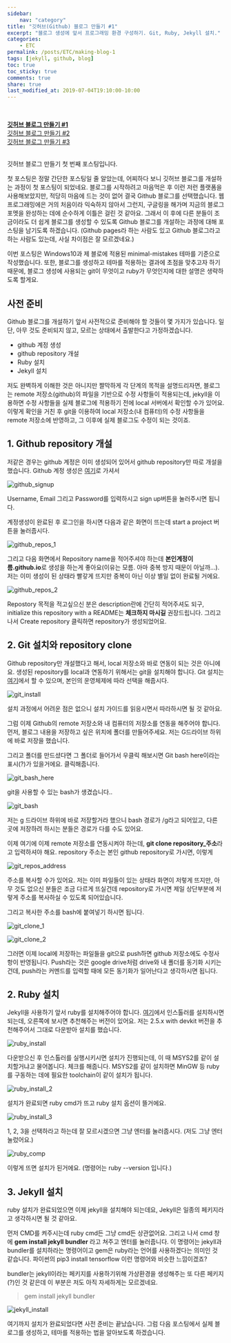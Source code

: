 ```yaml
---
sidebar:
    nav: "category"
title: "깃허브(Github) 블로그 만들기 #1"
excerpt: "블로그 생성에 앞서 프로그래밍 환경 구성하기. Git, Ruby, Jekyll 설치."
categories:
    - ETC
permalink: /posts/ETC/making-blog-1
tags: [jekyll, github, blog]
toc: true
toc_sticky: true
comments: true
share: true
last_modified_at: 2019-07-04T19:10:00-10:00
---
```


<br>

**[깃허브 블로그 만들기 #1](/posts/ETC/making-blog-1)**<br>
[깃허브 블로그 만들기 #2](/posts/ETC/making-blog-2)<br>
[깃허브 블로그 만들기 #3](/posts/ETC/making-blog-3)

<br>
깃허브 블로그 만들기 첫 번째 포스팅입니다.

첫 포스팅은 정말 간단한 포스팅일 줄 알았는데, 어찌하다 보니 깃허브 블로그를 개설하는 과정이 첫 포스팅이 되었네요. 블로그를 시작하려고 마음먹은 후 이런 저런 플랫폼을 사용해보았지만, 적당히 마음에 드는 것이 없어 결국 Github 블로그를 선택했습니다. 웹 프로그래밍에은 거의 처음이라 익숙하지 않아서 그런지, 구글링을 해가며 지금의 블로그 포멧을 완성하는 데에 순수하게 이틀은 걸린 것 같아요. 그래서 이 후에 다른 분들이 조금이라도 더 쉽게 블로그를 생성할 수 있도록 Github 블로그를 개설하는 과정에 대해 포스팅을 남기도록 하겠습니다. (Github pages라 하는 사람도 있고 Github 블로그라고 하는 사람도 있는데, 사실 차이점은 잘 모르겠네요.)

이번 포스팅은 Windows10과 제 블로에 적용된 minimal-mistakes 테마를 기준으로 작성했습니다. 또한, 블로그를 생성하고 테마를 적용하는 결과에 초점을 맞추고자 하기때문에, 블로그 생성에 사용되는 git이 무엇이고 ruby가 무엇인지에 대한 설명은 생략하도록 할게요.

## 사전 준비
Github 블로그를 개설하기 앞서 사전적으로 준비해야 할 것들이 몇 가지가 있습니다. 일단, 아무 것도 준비되지 않고, 모르는 상태에서 출발한다고 가정하겠습니다.

- github 계정 생성
- github repository 개설
- Ruby 설치
- Jekyll 설치

저도 완벽하게 이해한 것은 아니지만 짤막하게 각 단계의 목적을 설명드리자면, 블로그는 remote 저장소(github)의 파일을 기반으로 수정 사항들이 적용되는데, jekyll을 이용하면 수정 사항들을 실제 블로그에 적용하기 전에 local 서버에서 확인할 수가 있어요. 이렇게 확인을 거친 후 git을 이용하여 local 저장소(내 컴퓨터)의 수정 사항들을 remote 저장소에 반영하고, 그 이후에 실제 블로그도 수정이 되는 것이죠.

## 1. Github repository 개설
저같은 경우는 github 계정은 이미 생성되어 있어서 github repository만 따로 개설을 했습니다.
Github 계정 생성은 [여기](https://github.com/)로 가셔서

![github_signup](/assets/images/etc/github_signup_1.png)

Username, Email 그리고 Password를 입력하시고 sign up버튼을 눌러주시면 됩니다.

계정생성이 완료된 후 로그인을 하시면 다음과 같은 화면이 뜨는데 start a project 버튼을 눌러줍시다.

![github_repos_1](/assets/images/etc/github_repos_1.png)

그리고 다음 화면에서 Repository name을 적어주셔야 하는데 **본인계정이름.github.io**로 생성을 하는게 좋아요(이유는 모름. 아마 중복 방지 때문이 아닐까...). 저는 이미 생성이 된 상태라 빨갛게 뜨지만 중복이 아닌 이상 별일 없이 완료될 거에요.

![github_repos_2](/assets/images/etc/github_repos_2.png)

Repostory 목적을 적고싶으신 분은 description란에 간단히 적어주셔도 되구, initialize this repository with a README는 **체크하지 마시길** 권장드립니다. 그리고 나서 Create repository 클릭하면 repository가 생성되었어요.

## 2. Git 설치와 repository clone
Github repository만 개설했다고 해서, local 저장소와 바로 연동이 되는 것은 아니에요. 생성된 repository를 local과 연동하기 위해서는 git을 설치해야 합니다. Git 설치는 [여기](https://git-scm.com/downloads)에서 할 수 있으며, 본인의 운영체제에 따라 선택을 해줍시다.

![git_install](/assets/images/etc/git_install.png)

설치 과정에서 어려운 점은 없으니 설치 가이드를 읽응시면서 따라하시면 될 것 같아요.

그럼 이제 Github의 remote 저장소와 내 컴퓨터의 저장소를 연동을 해주어야 합니다. 먼저, 블로그 내용을 저장하고 싶은 위치에 폴더를 만들어주세요. 저는 G드라이브 하위에 바로 저장을 했습니다.

그리고 폴더를 만드셨다면 그 폴더로 들어가서 우클릭 해보시면 Git bash here이라는 표시(?)가 있을거에요. 클릭해줍니다.

![git_bash_here](/assets/images/etc/git_bash_here.png)

git을 사용할 수 있는 bash가 생겼습니다..

![git_bash](/assets/images/etc/git_bash.png)

저는 g 드라이브 하위에 바로 저장할거라 했으니 bash 경로가 /g라고 되어있고, 다른 곳에 저장하려 하시는 분들은 경로가 다를 수도 있어요.

이제 여기에 이제 remote 저장소를 연동시켜야 하는데, **git clone repository_주소**라고 입력하셔야 해요. repository 주소는 본인 github repository로 가시면, 이렇게

![git_repos_address](/assets/images/etc/git_repos_address.png)

주소를 복사할 수가 있어요. 저는 이미 파일들이 있는 상태라 화면이 저렇게 뜨지만, 아무 것도 없으신 분들은 조금 다르게 뜨실건데 repository로 가시면 제일 상단부분에 저렇게 주소를 복사하실 수 있도록 되어있습니다.

그리고 복사한 주소를 bash에 붙여넣기 하시면 됩니다.

![git_clone_1](/assets/images/etc/git_clone_1.png)

![git_clone_2](/assets/images/etc/git_clone_2.png)

그러면 이제 local에 저장하는 파일들을 git으로 push하면 github 저장소에도 수정사항이 반영됩니다. Push라는 것은 google drive처럼 drive와 내 폴더를 동기화 시키는 건데, push라는 커멘드를 입력할 때에 모든 동기화가 일어난다고 생각하시면 됩니다.

## 2. Ruby 설치
Jekyll을 사용하기 앞서 ruby를 설치해주어야 합니다. [여기](https://rubyinstaller.org/downloads/)에서 인스톨러를 설치하시면 되는데, 오른쪽에 보시면 추천해주는 버전이 있어요. 저는 2.5.x with devkit 버전을 추천해주어서 그대로 다운받아 설치를 했습니다.

![ruby_install](/assets/images/etc/ruby_install.png)

다운받으신 후 인스톨러를 실행시키시면 설치가 진행되는데, 이 때 MSYS2를 같이 설치할거냐고 물어봅니다. 체크를 해줍니다. MSYS2를 같이 설치하면 MinGW 등 ruby를 구동하는 데에 필요한 toolchain이 같이 설치가 됩니다.

![ruby_install_2](/assets/images/etc/ruby_install_2.png)

설치가 완료되면 ruby cmd가 뜨고 ruby 설치 옵션이 뜰거에요. 

![ruby_install_3](/assets/images/etc/ruby_install_3.png)

1, 2, 3을 선택하라고 하는데 잘 모르시겠으면 그냥 엔터를 눌러줍시다. (저도 그냥 엔터 눌렀어요.)

![ruby_comp](/assets/images/etc/ruby_comp.png)

이렇게 뜨면 설치가 된거에요. (명령어는 ruby --version 입니다.)

## 3. Jekyll 설치
ruby 설치가 완료되었으면 이제 jekyll을 설치해야 되는데요, Jekyll은 일종의 페키지라고 생각하시면 될 것 같아요.

먼저 CMD를 켜주시는데 ruby cmd든 그냥 cmd든 상관없어요. 그리고 나서 cmd 창에 **gem install jekyll bundler** 라고 쳐주고 엔터를 눌러줍니다. 이 명령어는 jekyll과 bundler를 설치하라는 명령어이고 gem은 ruby라는 언어를 사용하겠다는 의미인 것 같습니다. 파이썬의 pip3 install tensorflow 이런 명령어와 비슷한 느낌이겠죠?

bundler는 jekyll이라는 페키지를 사용하기위해 가상환경을 생성해주는 또 다른 페키지(?)인 것 같은데 이 부분은 저도 아직 자세하게는 모르겠네요.

> gem install jekyll bundler

![jekyll_install](/assets/images/etc/jekyll_install.png)

여기까지 설치가 완료되었다면 사전 준비는 끝났습니다. 그럼 다음 포스팅에서 실제 블로그를 생성하고, 테마를 적용하는 법을 알아보도록 하겠습니다.